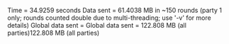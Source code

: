 Time = 34.9259 seconds 
Data sent = 61.4038 MB in ~150 rounds (party 1 only; rounds counted double due to multi-threading; use '-v' for more details)
Global data sent = Global data sent = 122.808 MB (all parties)122.808
 MB (all parties)